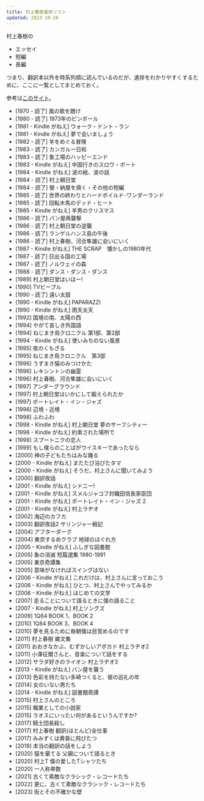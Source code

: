 ```yaml
---
title: 村上春樹進捗リスト
updated: 2023-10-20
---
```


村上春樹の

- エッセイ
- 短編
- 長編

つまり、翻訳本以外を時系列順に読んでいるのだが、進捗をわかりやすくするために、ここに一覧としてまとめておく。

参考は[このサイト](https://www.haruki-m.com/)。

- [1970 - 読了] 風の歌を聴け
- [1980 - 読了] 1973年のピンボール
- [1981 - Kindle がねえ] ウォーク・ドント・ラン
- [1981 - Kindle がねえ] 夢で会いましょう
- [1982 - 読了] 羊をめぐる冒険
- [1983 - 読了] カンガルー日和
- [1983 - 読了] 象工場のハッピーエンド
- [1983 - Kindle がねえ] 中国行きのスロウ・ボート
- [1984 - Kindle がねえ] 波の絵、波の話
- [1984 - 読了] 村上朝日堂
- [1984 - 読了] 螢・納屋を焼く・その他の短編
- [1985 - 読了] 世界の終わりとハードボイルド･ワンダーランド
- [1985 - 読了] 回転木馬のデッド・ヒート
- [1985 - Kindle がねえ] 羊男のクリスマス
- [1986 - 読了] パン屋再襲撃
- [1986 - 読了] 村上朝日堂の逆襲
- [1986 - 読了] ランゲルハンス島の午後
- [1986 - 読了] 村上春樹、河合隼雄に会いにいく
- [1987 - Kindle がねえ] THE SCRAP　懐かしの1980年代
- [1987 - 読了] 日出る国の工場
- [1987 - 読了] ノルウェイの森
- [1988 - 読了] ダンス・ダンス・ダンス
- [1989] 村上朝日堂はいほー!
- [1990] TVピープル
- [1990 - 読了] 遠い太鼓
- [1990 - Kindle がねえ] PAPARAZZI
- [1990 - Kindle がねえ] 雨天炎天
- [1992] 国境の南、太陽の西
- [1994] やがて哀しき外国語
- [1994] ねじまき鳥クロニクル 第1部、第2部
- [1994 - Kindle がねえ] 使いみちのない風景
- [1995] 夜のくもざる
- [1995] ねじまき鳥クロニクル　第3部
- [1996] うずまき猫のみつけかた
- [1996] レキシントンの幽霊
- [1996] 村上春樹、河合隼雄に会いにいく
- [1997] アンダーグラウンド
- [1997] 村上朝日堂はいかにして鍛えられたか
- [1997] ポートレイト・イン・ジャズ
- [1998] 辺境・近境
- [1998] ふわふわ
- [1998 - Kindle がねえ] 村上朝日堂 夢のサーフシティー
- [1998 - Kindle がねえ] 約束された場所で
- [1999] スプートニクの恋人
- [1999] もし僕らのことばがウイスキーであったなら
- [2000] 神の子どもたちはみな踊る
- [2000 - Kindle がねえ] またたび浴びたタマ
- [2000 - Kindle がねえ] そうだ、村上さんに聞いてみよう
- [2000] 翻訳夜話
- [2001 - Kindle がねえ] シドニー!
- [2001 - Kindle がねえ] スメルジャコフ対織田信長家臣団
- [2001 - Kindle がねえ] ポートレイト・イン・ジャズ 2
- [2001 - Kindle がねえ] 村上ラヂオ
- [2002] 海辺のカフカ
- [2003] 翻訳夜話2 サリンジャー戦記
- [2004] アフターダーク
- [2004] 東京するめクラブ 地球のはぐれ方
- [2005 - Kindle がねえ] ふしぎな図書館
- [2005] 象の消滅 短篇選集 1980-1991
- [2005] 東京奇譚集
- [2005] 意味がなければスイングはない
- [2006 - Kindle がねえ] これだけは、村上さんに言っておこう
- [2006 - Kindle がねえ] ひとつ、村上さんでやってみるか
- [2006 - Kindle がねえ] はじめての文学
- [2007] 走ることについて語るときに僕の語ること
- [2007 - Kindle がねえ] 村上ソングズ
- [2009] 1Q84 BOOK 1、BOOK 2
- [2010] 1Q84 BOOK 3、BOOK 4
- [2010] 夢を見るために毎朝僕は目覚めるのです
- [2011] 村上春樹 雑文集
- [2011] おおきなかぶ、むずかしいアボカド 村上ラヂオ2
- [2011] 小澤征爾さんと、音楽について話をする
- [2012] サラダ好きのライオン 村上ラヂオ3
- [2013 - Kindle がねえ] パン屋を襲う
- [2013] 色彩を持たない多崎つくると、彼の巡礼の年
- [2014] 女のいない男たち
- [2014 - Kindle がねえ] 図書館奇譚
- [2015] 村上さんのところ
- [2015] 職業としての小説家
- [2015] ラオスにいったい何があるというんですか?
- [2017] 騎士団長殺し
- [2017] 村上春樹 翻訳(ほとんど)全仕事
- [2017] みみずくは黄昏に飛びたつ
- [2019] 本当の翻訳の話をしよう
- [2020] 猫を棄てる 父親について語るとき
- [2020] 村上T 僕の愛したTシャツたち
- [2020] 一人称単数
- [2021] 古くて素敵なクラシック・レコードたち
- [2022] 更に、古くて素敵なクラシック・レコードたち
- [2023] 街とその不確かな壁
